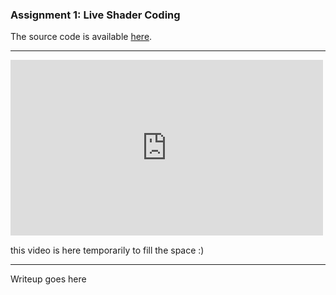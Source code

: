 ### Assignment 1: Live Shader Coding

The source code is available [here](https://github.com/RobethX/CS420X/blob/main/assignment1/frag.glsl).

---

<iframe width="500" height="281.25" src="https://www.youtube.com/embed/jNQXAC9IVRw" title="YouTube video player" frameborder="0" allow="accelerometer; autoplay; clipboard-write; encrypted-media; gyroscope; picture-in-picture" allowfullscreen></iframe>

this video is here temporarily to fill the space :)

---

Writeup goes here